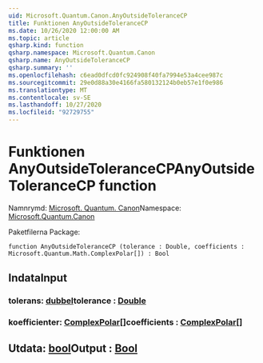 ```yaml
---
uid: Microsoft.Quantum.Canon.AnyOutsideToleranceCP
title: Funktionen AnyOutsideToleranceCP
ms.date: 10/26/2020 12:00:00 AM
ms.topic: article
qsharp.kind: function
qsharp.namespace: Microsoft.Quantum.Canon
qsharp.name: AnyOutsideToleranceCP
qsharp.summary: ''
ms.openlocfilehash: c6ead0dfcd0fc924908f40fa7994e53a4cee987c
ms.sourcegitcommit: 29e0d88a30e4166fa580132124b0eb57e1f0e986
ms.translationtype: MT
ms.contentlocale: sv-SE
ms.lasthandoff: 10/27/2020
ms.locfileid: "92729755"
---
```

# <a name="anyoutsidetolerancecp-function"></a><span data-ttu-id="163d2-102">Funktionen AnyOutsideToleranceCP</span><span class="sxs-lookup"><span data-stu-id="163d2-102">AnyOutsideToleranceCP function</span></span>

<span data-ttu-id="163d2-103">Namnrymd: [Microsoft. Quantum. Canon](xref:Microsoft.Quantum.Canon)</span><span class="sxs-lookup"><span data-stu-id="163d2-103">Namespace: [Microsoft.Quantum.Canon](xref:Microsoft.Quantum.Canon)</span></span>

<span data-ttu-id="163d2-104">Paketfilerna [](https://nuget.org/packages/)</span><span class="sxs-lookup"><span data-stu-id="163d2-104">Package: [](https://nuget.org/packages/)</span></span>




```qsharp
function AnyOutsideToleranceCP (tolerance : Double, coefficients : Microsoft.Quantum.Math.ComplexPolar[]) : Bool
```


## <a name="input"></a><span data-ttu-id="163d2-105">Indata</span><span class="sxs-lookup"><span data-stu-id="163d2-105">Input</span></span>

### <a name="tolerance--double"></a><span data-ttu-id="163d2-106">tolerans: [dubbel](xref:microsoft.quantum.lang-ref.double)</span><span class="sxs-lookup"><span data-stu-id="163d2-106">tolerance : [Double](xref:microsoft.quantum.lang-ref.double)</span></span>




### <a name="coefficients--complexpolar"></a><span data-ttu-id="163d2-107">koefficienter: [ComplexPolar](xref:Microsoft.Quantum.Math.ComplexPolar)[]</span><span class="sxs-lookup"><span data-stu-id="163d2-107">coefficients : [ComplexPolar](xref:Microsoft.Quantum.Math.ComplexPolar)[]</span></span>





## <a name="output--bool"></a><span data-ttu-id="163d2-108">Utdata: [bool](xref:microsoft.quantum.lang-ref.bool)</span><span class="sxs-lookup"><span data-stu-id="163d2-108">Output : [Bool](xref:microsoft.quantum.lang-ref.bool)</span></span>

